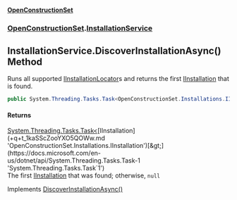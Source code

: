 #### [OpenConstructionSet](index.md 'index')
### [OpenConstructionSet](index.md#OpenConstructionSet 'OpenConstructionSet').[InstallationService](2UPErl_vhvyYlM7GMO5htA.md 'OpenConstructionSet.InstallationService')
## InstallationService.DiscoverInstallationAsync() Method
Runs all supported [IInstallationLocator](U3F_sqRL+Af4wVxU9_Eqrw.md 'OpenConstructionSet.Installations.Locators.IInstallationLocator')s and returns the first [IInstallation](+q+t_1kaSScZooYXO5QOWw.md 'OpenConstructionSet.Installations.IInstallation') that is found.  
```csharp
public System.Threading.Tasks.Task<OpenConstructionSet.Installations.IInstallation?> DiscoverInstallationAsync();
```
#### Returns
[System.Threading.Tasks.Task&lt;](https://docs.microsoft.com/en-us/dotnet/api/System.Threading.Tasks.Task-1 'System.Threading.Tasks.Task`1')[IInstallation](+q+t_1kaSScZooYXO5QOWw.md 'OpenConstructionSet.Installations.IInstallation')[&gt;](https://docs.microsoft.com/en-us/dotnet/api/System.Threading.Tasks.Task-1 'System.Threading.Tasks.Task`1')  
The first [IInstallation](+q+t_1kaSScZooYXO5QOWw.md 'OpenConstructionSet.Installations.IInstallation') that was found; otherwise, `null`

Implements [DiscoverInstallationAsync()](Ww4n4Oc3DCopw_cqMJvVog.md 'OpenConstructionSet.IInstallationService.DiscoverInstallationAsync()')  
